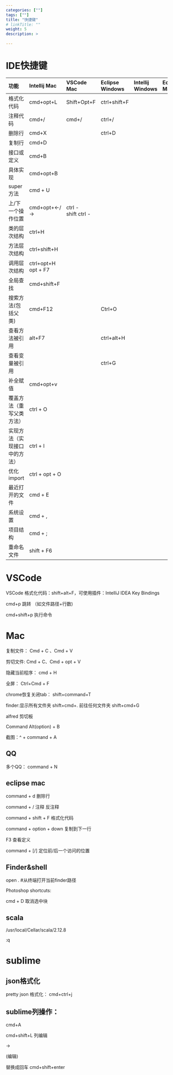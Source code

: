 ```yaml
---
categories: [""] 
tags: [""] 
title: "快捷键"
# linkTitle: ""
weight: 5
description: >
  
---
```


# **IDE快捷键**

|功能|Intellij Mac|VSCode Mac|Eclipse Windows|Intellij Windows|Eclipse Mac|
|:----|:----|:----|:----|:----|:----|
|格式化代码|cmd+opt+L|Shift+Opt+F|ctrl+shift+F|    |    |
|注释代码|cmd+/|cmd+/|ctrl+/|    |    |
|删除行|cmd+X|    |ctrl+D|    |    |
|复制行|cmd+D|    |    |    |    |
|接口或定义|cmd+B|    |    |    |    |
|具体实现|cmd+opt+B|    |    |    |    |
|super方法|cmd + U|    |    |    |    |
|上/下一个操作位置|cmd+opt+←/→|ctrl -<br>shift ctrl -|    |    |    |
|类的层次结构|ctrl+H|    |    |    |    |
|方法层次结构|ctrl+shift+H|    |    |    |    |
|调用层次结构|ctrl+opt+H<br>opt + F7|    |    |    |    |
|全局查找|cmd+shift+F|    |    |    |    |
|搜索方法(包括父类)|cmd+F12|    |Ctrl+O|    |    |
|查看方法被引用|alt+F7|    |ctrl+alt+H|    |    |
|查看变量被引用|    |    |ctrl+G|    |    |
|补全赋值|cmd+opt+v|    |    |    |    |
|覆盖方法（重写父类方法）|ctrl + O|    |    |    |    |
|实现方法（实现接口中的方法）|ctrl + I|    |    |    |    |
|优化import|ctrl + opt + O|    |    |    |    |
|最近打开的文件|cmd + E|    |    |    |    |
|系统设置|cmd + ,|    |    |    |    |
|项目结构|cmd + ;|    |    |    |    |
|重命名文件|shift + F6|    |    |    |    |

# VSCode

VSCode 格式化代码：shift+alt+F，可使用插件：IntelliJ IDEA Key Bindings

cmd+p 跳转 （如文件路径+行数)

cmd+shift+p 执行命令

# Mac

复制文件： Cmd + C 、Cmd + V

剪切文件: Cmd + C、Cmd +  opt + V

隐藏当前程序： cmd + H

全屏： Ctrl+Cmd + F

chrome恢复关闭tab： shift+command+T

finder:显示所有文件夹 shift+cmd+.  	前往任何文件夹 shift+cmd+G

alfred 剪切板

Command  Alt(option) + B

截图：^ + command + A

## QQ

多个QQ： command + N

## eclipse mac

command + d 删除行

command + / 注释 反注释

command + shift + F 格式化代码

command + option + down 复制到下一行

F3  查看定义

command + [/] 定位前/后一个访问的位置




## Finder&shell

open .  #从终端打开当前finder路径


Photoshop shortcuts:

cmd + D 	取消选中块



## scala

/usr/local/Cellar/scala/2.12.8

:q

# sublime

## json格式化

pretty json 格式化： cmd+ctrl+j


## sublime列操作：

cmd+A 

cmd+shift+L  列编辑

->   

(编辑)

替换成回车  cmd+shift+enter

